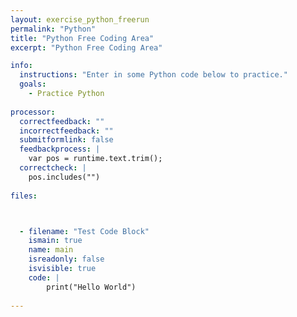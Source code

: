 ```yaml
---
layout: exercise_python_freerun
permalink: "Python"
title: "Python Free Coding Area"
excerpt: "Python Free Coding Area"

info:
  instructions: "Enter in some Python code below to practice."
  goals:
    - Practice Python
    
processor:  
  correctfeedback: "" 
  incorrectfeedback: ""
  submitformlink: false
  feedbackprocess: | 
    var pos = runtime.text.trim();
  correctcheck: |
    pos.includes("") 
 
files:



  - filename: "Test Code Block"
    ismain: true
    name: main
    isreadonly: false
    isvisible: true
    code: |
        print("Hello World")
        
---
```

